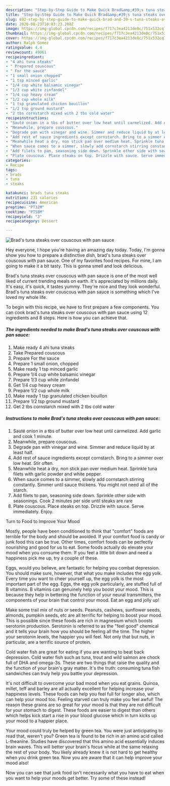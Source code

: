 ```yaml
---
description: "Step-by-Step Guide to Make Quick Brad&amp;#39;s tuna steaks over couscous with pan sauce"
title: "Step-by-Step Guide to Make Quick Brad&amp;#39;s tuna steaks over couscous with pan sauce"
slug: 692-step-by-step-guide-to-make-quick-brad-and-39-s-tuna-steaks-over-couscous-with-pan-sauce
date: 2020-08-23T10:03:23.208Z
image: https://img-global.cpcdn.com/recipes/f717c3ea4213de8c/751x532cq70/brads-tuna-steaks-over-couscous-with-pan-sauce-recipe-main-photo.jpg
thumbnail: https://img-global.cpcdn.com/recipes/f717c3ea4213de8c/751x532cq70/brads-tuna-steaks-over-couscous-with-pan-sauce-recipe-main-photo.jpg
cover: https://img-global.cpcdn.com/recipes/f717c3ea4213de8c/751x532cq70/brads-tuna-steaks-over-couscous-with-pan-sauce-recipe-main-photo.jpg
author: Ralph Gomez
ratingvalue: 4.4
reviewcount: 49061
recipeingredient:
- "4 ahi tuna steaks"
- " Prepared couscous"
- " For the sauce"
- "1 small onion chopped"
- "1 tsp minced garlic"
- "1/4 cup white balsamic vinegar"
- "1/3 cup white zinfandel"
- "1/4 cup heavy cream"
- "1/2 cup whole milk"
- "1 tsp granulated chicken bouillon"
- "1/2 tsp ground mustard"
- "2 tbs cornstarch mixed with 2 tbs cold water"
recipeinstructions:
- "Sauté onion in a tbs of butter over low heat until carmelized. Add garlic and cook 1 minute."
- "Meanwhile, prepare couscous."
- "Degrade pan with vinegar and wine. Simmer and reduce liquid by at least half."
- "Add rest of sauce ingredients except cornstarch. Bring to a simmer over low heat. Stir often."
- "Meanwhile heat a dry, non stick pan over medium heat. Sprinkle tuna filets with garlic powder and white pepper."
- "When sauce comes to a simmer, slowly add cornstarch stirring constantly. Simmer until sauce thickens. You might not need all of the starch."
- "Add filets to pan, seasoning side down. Sprinkle other side with seasonings. Cook 2 minutes per side until steaks are rare"
- "Plate couscous. Place steaks on top. Drizzle with sauce. Serve immediately. Enjoy."
categories:
- Recipe
tags:
- brads
- tuna
- steaks

katakunci: brads tuna steaks 
nutrition: 231 calories
recipecuisine: American
preptime: "PT32M"
cooktime: "PT58M"
recipeyield: "3"
recipecategory: Dessert

---
```



![Brad&#39;s tuna steaks over couscous with pan sauce](https://img-global.cpcdn.com/recipes/f717c3ea4213de8c/751x532cq70/brads-tuna-steaks-over-couscous-with-pan-sauce-recipe-main-photo.jpg)

Hey everyone, I hope you're having an amazing day today. Today, I'm gonna show you how to prepare a distinctive dish, brad&#39;s tuna steaks over couscous with pan sauce. One of my favorites food recipes. For mine, I am going to make it a bit tasty. This is gonna smell and look delicious.



Brad&#39;s tuna steaks over couscous with pan sauce is one of the most well liked of current trending meals on earth. It's appreciated by millions daily. It's easy, it's quick, it tastes yummy. They're nice and they look wonderful. Brad&#39;s tuna steaks over couscous with pan sauce is something which I've loved my whole life.


To begin with this recipe, we have to first prepare a few components. You can cook brad&#39;s tuna steaks over couscous with pan sauce using 12 ingredients and 8 steps. Here is how you can achieve that.

<!--inarticleads1-->

##### The ingredients needed to make Brad&#39;s tuna steaks over couscous with pan sauce:

1. Make ready 4 ahi tuna steaks
1. Take  Prepared couscous
1. Prepare  For the sauce
1. Prepare 1 small onion, chopped
1. Make ready 1 tsp minced garlic
1. Prepare 1/4 cup white balsamic vinegar
1. Prepare 1/3 cup white zinfandel
1. Get 1/4 cup heavy cream
1. Prepare 1/2 cup whole milk
1. Make ready 1 tsp granulated chicken bouillon
1. Prepare 1/2 tsp ground mustard
1. Get 2 tbs cornstarch mixed with 2 tbs cold water




<!--inarticleads2-->

##### Instructions to make Brad&#39;s tuna steaks over couscous with pan sauce:

1. Sauté onion in a tbs of butter over low heat until carmelized. Add garlic and cook 1 minute.
1. Meanwhile, prepare couscous.
1. Degrade pan with vinegar and wine. Simmer and reduce liquid by at least half.
1. Add rest of sauce ingredients except cornstarch. Bring to a simmer over low heat. Stir often.
1. Meanwhile heat a dry, non stick pan over medium heat. Sprinkle tuna filets with garlic powder and white pepper.
1. When sauce comes to a simmer, slowly add cornstarch stirring constantly. Simmer until sauce thickens. You might not need all of the starch.
1. Add filets to pan, seasoning side down. Sprinkle other side with seasonings. Cook 2 minutes per side until steaks are rare
1. Plate couscous. Place steaks on top. Drizzle with sauce. Serve immediately. Enjoy.




Turn to Food to Improve Your Mood


Mostly, people have been conditioned to think that "comfort" foods are terrible for the body and should be avoided. If your comfort food is candy or junk food this can be true. Other times, comfort foods can be perfectly nourishing and good for us to eat. Some foods actually do elevate your mood when you consume them. If you feel a little bit down and need a happiness pick me up, try a couple of these.

Eggs, would you believe, are fantastic for helping you combat depression. You should make sure, however, that what you make includes the egg yolk. Every time you want to cheer yourself up, the egg yolk is the most important part of the egg. Eggs, the egg yolk particularly, are stuffed full of B vitamins. B vitamins can genuinely help you boost your mood. This is because they help in bettering the function of your neural transmitters, the components of your brain that control your mood. Eat an egg and jolly up!

Make some trail mix of nuts or seeds. Peanuts, cashews, sunflower seeds, almonds, pumpkin seeds, etc are all terrific for helping to boost your mood. This is possible since these foods are rich in magnesium which boosts serotonin production. Serotonin is referred to as the "feel good" chemical and it tells your brain how you should be feeling all the time. The higher your serotonin levels, the happier you will feel. Not only that but nuts, in particular, are a terrific source of protein.

Cold water fish are great for eating if you are wanting to beat back depression. Cold water fish such as tuna, trout and wild salmon are chock full of DHA and omega-3s. These are two things that raise the quality and the function of your brain's gray matter. It's the truth: consuming tuna fish sandwiches can truly help you battle your depression. 

It's not difficult to overcome your bad mood when you eat grains. Quinoa, millet, teff and barley are all actually excellent for helping increase your happiness levels. These foods can help you feel full for longer also, which can help your mood too. Feeling starved can truly make you feel awful! The reason these grains are so great for your mood is that they are not difficult for your stomach to digest. These foods are easier to digest than others which helps kick start a rise in your blood glucose which in turn kicks up your mood to a happier place.

Your mood could truly be helped by green tea. You were just anticipating to read that, weren't you? Green tea is found to be rich in an amino acid called L-theanine. Studies have discovered that this amino acid essentially induces brain waves. This will better your brain's focus while at the same relaxing the rest of your body. You likely already knew it is not hard to get healthy when you drink green tea. Now you are aware that it can help improve your mood also!

Now you can see that junk food isn't necessarily what you have to eat when you want to help your moods get better. Try some of these instead!

